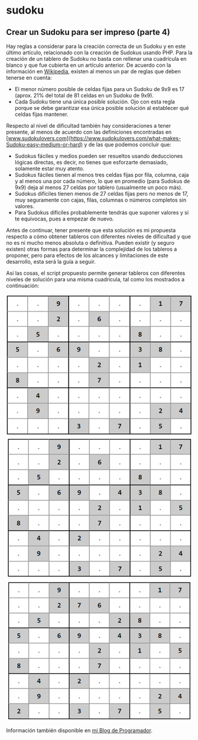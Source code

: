 # sudoku

## Crear un Sudoku para ser impreso (parte 4)

Hay reglas a considerar para la creación correcta de un Sudoku y en este último artículo, relacionado con la creación de Sudokus usando PHP. Para la creación de un tablero de Sudoku no basta con rellenar una cuadrícula en blanco y que fue cubierta en un artículo anterior. De acuerdo con la información en [Wikipedia](https://en.wikipedia.org/wiki/Sudoku), existen al menos un par de reglas que deben tenerse en cuenta:

* El menor número posible de celdas fijas para un Sudoku de 9x9 es 17 (aprox. 21% del total de 81 celdas en un Sudoku de 9x9).
* Cada Sudoku tiene una única posible solución. Ojo con esta regla porque se debe garantizar esa única posible solución al establecer qué celdas fijas mantener.

Respecto al nivel de dificultad también hay consideraciones a tener presente, al menos de acuerdo con las definiciones encontradas en [www.sudokulovers.com](https://www.sudokulovers.com/what-makes-Sudoku-easy-medium-or-hard) y de las que podemos concluir que:

* Sudokus fáciles y medios pueden ser resueltos usando deducciones lógicas directas, es decir, no tienes que esforzarte demasiado, solamente estar muy atento.
* Sudokus fáciles tienen al menos tres celdas fijas por fila, columna, caja y al menos una por cada número, lo que en promedio (para Sudokus de 9x9) deja al menos 27 celdas por tablero (usualmente un poco más).
* Sudokus difíciles tienen menos de 27 celdas fijas pero no menos de 17, muy seguramente con cajas, filas, columnas o números completos sin valores.
* Para Sudokus difíciles probablemente tendrás que suponer valores y si te equivocas, pues a empezar de nuevo.

Antes de continuar, tener presente que esta solución es mi propuesta respecto a cómo obtener tableros con diferentes niveles de dificultad y que no es ni mucho menos absoluta o definitiva. Pueden existir (y seguro existen) otras formas para determinar la complejidad de los tableros a proponer, pero para efectos de los alcances y limitaciones de este desarrollo, esta será la guía a seguir.

Así las cosas, el script propuesto permite generar tableros con diferentes niveles de solución para una misma cuadricula, tal como los mostrados a continuación:

![Un tablero de Sudoku de nivel difícil](https://github.com/jjmejia/sudoku/blob/main/imagenes/sudoku-dificil.png?raw=true)
![Un tablero de Sudoku de nivel medio](https://github.com/jjmejia/sudoku/blob/main/imagenes/sudoku-medio.png?raw=true)
![Un tablero de Sudoku de nivel fácil](https://github.com/jjmejia/sudoku/blob/main/imagenes/sudoku-facil.png?raw=true)

Información también disponible en [mi Blog de Programador](https://micode-manager.blogspot.com/search/label/Sudoku).